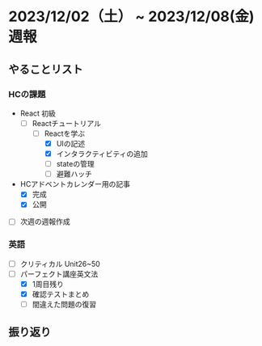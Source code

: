 # 2023/12/02（土） ~ 2023/12/08(金) 週報

## やることリスト

### HCの課題

- React 初級
  - [ ] Reactチュートリアル
    - [ ] Reactを学ぶ
      - [x] UIの記述
      - [x] インタラクティビティの追加
      - [ ] stateの管理
      - [ ] 避難ハッチ

- HCアドベントカレンダー用の記事
  - [x] 完成
  - [x] 公開

- [ ] 次週の週報作成

### 英語

- [ ] クリティカル Unit26~50
- [ ] パーフェクト講座英文法
  - [x] 1周目残り
  - [x] 確認テストまとめ
  - [ ] 間違えた問題の復習

## 振り返り
